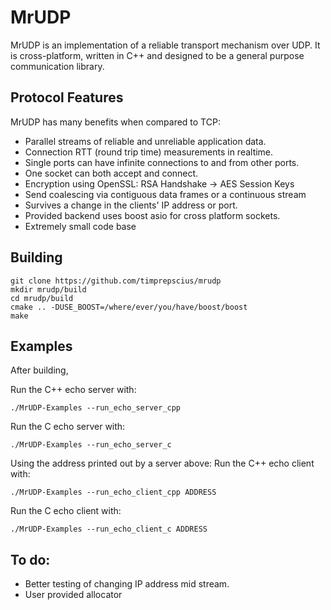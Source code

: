 MrUDP
======

MrUDP is an implementation of a reliable transport mechanism over UDP.
It is cross-platform, written in C++ and designed to be a general purpose communication library.

## Protocol Features

MrUDP has many benefits when compared to TCP:

  * Parallel streams of reliable and unreliable application data.
  * Connection RTT (round trip time) measurements in realtime.
  * Single ports can have infinite connections to and from other ports.
  * One socket can both accept and connect.
  * Encryption using OpenSSL: RSA Handshake -> AES Session Keys
  * Send coalescing via contiguous data frames or a continuous stream
  * Survives a change in the clients' IP address or port.
  * Provided backend uses boost asio for cross platform sockets.
  * Extremely small code base
  
## Building
```
git clone https://github.com/timprepscius/mrudp
mkdir mrudp/build
cd mrudp/build
cmake .. -DUSE_BOOST=/where/ever/you/have/boost/boost
make
```

## Examples
After building,

Run the C++ echo server with:
```
./MrUDP-Examples --run_echo_server_cpp
```

Run the C echo server with:
```
./MrUDP-Examples --run_echo_server_c
```

Using the address printed out by a server above:
Run the C++ echo client with:
```
./MrUDP-Examples --run_echo_client_cpp ADDRESS
```

Run the C echo client with:
```
./MrUDP-Examples --run_echo_client_c ADDRESS
```

## To do:
  * Better testing of changing IP address mid stream.
  * User provided allocator
